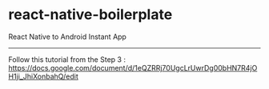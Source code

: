 # react-native-boilerplate
React Native to Android Instant App

_______________________________________________________

Follow this tutorial from the Step 3 : https://docs.google.com/document/d/1eQZRRj70UgcLrUwrDg00bHN7R4jOH1ji_JhiXonbahQ/edit

